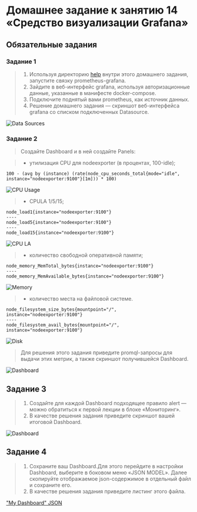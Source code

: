 # Домашнее задание к занятию 14 «Средство визуализации Grafana»



## Обязательные задания


### Задание 1


> 1. Используя директорию [help](./help) внутри этого домашнего задания, запустите связку prometheus-grafana.
> 2. Зайдите в веб-интерфейс grafana, используя авторизационные данные, указанные в манифесте docker-compose.
> 3. Подключите поднятый вами prometheus, как источник данных.
> 4. Решение домашнего задания — скриншот веб-интерфейса grafana со списком подключенных Datasource.


![Data Sources](readme_files/datasources.jpg)


### Задание 2


> Создайте Dashboard и в ней создайте Panels:


> - утилизация CPU для nodeexporter (в процентах, 100-idle);


```grafana
100 - (avg by (instance) (rate(node_cpu_seconds_total{mode="idle", instance="nodeexporter:9100"}[1m])) * 100)
```

![CPU Usage](files/cpu-usage.jpg)


> - CPULA 1/5/15;


```grafana
node_load1{instance="nodeexporter:9100"}
----
node_load5{instance="nodeexporter:9100"}
----
node_load15{instance="nodeexporter:9100"}
```

![CPU LA](files/cpu-la.jpg)


> - количество свободной оперативной памяти;


```grafana
node_memory_MemTotal_bytes{instance="nodeexporter:9100"}
----
node_memory_MemAvailable_bytes{instance="nodeexporter:9100"}
```

![Memory](files/memory.jpg)


> - количество места на файловой системе.


```grafana
node_filesystem_size_bytes{mountpoint="/", instance="nodeexporter:9100"}
----
node_filesystem_avail_bytes{mountpoint="/", instance="nodeexporter:9100"}
```


![Disk](files/disk.jpg)


> Для решения этого задания приведите promql-запросы для выдачи этих метрик, а также скриншот получившейся Dashboard.


![Dashboard](files/dashboard.jpg)


## Задание 3


> 1. Создайте для каждой Dashboard подходящее правило alert — можно обратиться к первой лекции в блоке «Мониторинг».
> 2. В качестве решения задания приведите скриншот вашей итоговой Dashboard.


![Dashboard](files/alerting.jpg)


## Задание 4

> 1. Сохраните ваш Dashboard.Для этого перейдите в настройки Dashboard, выберите в боковом меню «JSON MODEL». Далее скопируйте отображаемое json-содержимое в отдельный файл и сохраните его.
> 2. В качестве решения задания приведите листинг этого файла.


["My Dashboard" JSON](my-dashboard.json)
